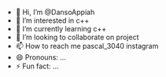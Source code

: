 - 👋 Hi, I’m @DansoAppiah
- 👀 I’m interested in c++
- 🌱 I’m currently learning c++
- 💞️ I’m looking to collaborate on project
- 📫 How to reach me pascal_3040 instagram
- 😄 Pronouns: ...
- ⚡ Fun fact: ...

<!---
DansoAppiah/DansoAppiah is a ✨ special ✨ repository because its `README.md` (this file) appears on your GitHub profile.
You can click the Preview link to take a look at your changes.
--->
